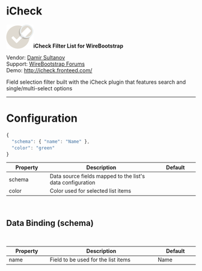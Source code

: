 # iCheck
<img align="left" src="https://github.com/WireBootstrap/iCheck/blob/master/images/eb-icheck-filter_72x64.png">
<br/><br/>
<p>
<strong>
iCheck Filter List for WireBootstrap
</strong>
 <p>
Vendor: <a href="http://icheck.fronteed.com/" target="_blank">Damir Sultanov</a><br/>
Support: <a href="https://help.wirebootstrap.com/support/discussions/forums/22000200289" target="_blank">WireBootstrap Forums</a><br/>
Demo: <a href="http://icheck.fronteed.com">http://icheck.fronteed.com/</a><br>
  </p>
<p>
Field selection filter built with the iCheck plugin that features search and single/multi-select options
</p>

<hr/>
<h1><a id="config">Configuration</a></h1>

```javascript
{
  "schema": { "name": "Name" },
  "color": "green"
}
```
<table>
	<thead>
		<tr>
			<th style="width:100px">Property</th>
			<th style="width:300px">Description</th>
			<th style="width:100px">Default</th>
		</tr>
	</thead>
	<tbody>
		<tr>
			<td style="width:100px">schema</td>
			<td style="width: 300px;">Data source fields mapped to the list's data configuration</td>
			<td style="width:100px">
				<br>
			</td>
		</tr>
		<tr>
			<td style="width:100px">color</td>
			<td style="width: 300px;">Color used for selected list items</td>
			<td style="width:100px">
				<br>
			</td>
		</tr>
</tbody>
</table>

<p>
	<br>
</p>

<h2>Data Binding (schema)</h2>

<p>
	<br>
</p>

<table>
	<thead>
		<tr>
			<th style="width:100px">Property</th>
			<th style="width:300px">Description</th>
			<th style="width:100px">Default</th>
		</tr>
	</thead>
	<tbody>
		<tr>
			<td style="width:100px">name</td>
			<td style="width:300px">Field to be used for the list items</td>
			<td style="width:100px">Name</td>
		</tr>
	</tbody>
</table>
